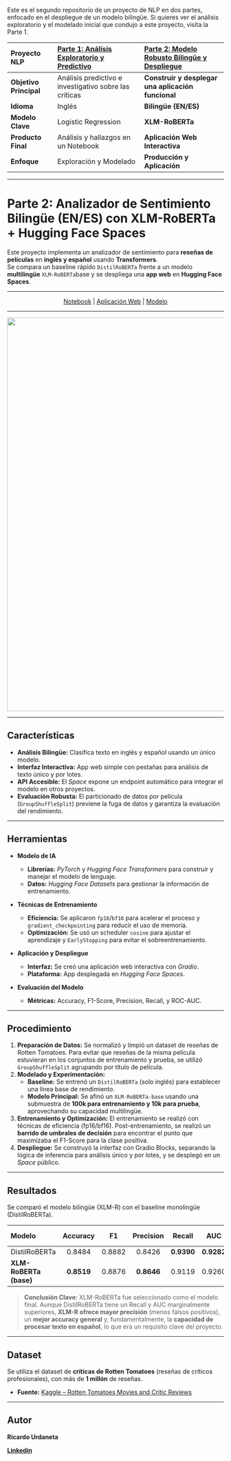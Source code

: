 Este es el segundo repositorio de un proyecto de NLP en dos partes, enfocado en el despliegue de un modelo bilingüe. Si quieres ver el análisis exploratorio y el modelado inicial que condujo a este proyecto, visita la Parte 1.

| Proyecto NLP | [Parte 1: Análisis Exploratorio y Predictivo](https://github.com/Ricardouchub/Rotten-tomatoes-critics-nlp) | [Parte 2: Modelo Robusto Bilingüe y Despliegue](https://github.com/Ricardouchub/Rotten-tomatoes-critics-nlp-2) |
| :--- | :--- | :--- |
| **Objetivo Principal** | Análisis predictivo e investigativo sobre las críticas | **Construir y desplegar una aplicación funcional** |
| **Idioma** | Inglés | **Bilingüe (EN/ES)** |
| **Modelo Clave** | Logistic Regression | **XLM-RoBERTa** |
| **Producto Final** | Análisis y hallazgos en un Notebook | **Aplicación Web Interactiva** |
| **Enfoque** | Exploración y Modelado | **Producción y Aplicación**  |

---

# Parte 2: Analizador de Sentimiento Bilingüe (EN/ES) con XLM-RoBERTa + Hugging Face Spaces

Este proyecto implementa un analizador de sentimiento para **reseñas de películas** en **inglés y español** usando **Transformers**.  
Se compara un baseline rápido `DistilRoBERTa` frente a un modelo **multilingüe** `XLM-RoBERTa`base y se despliega una **app web** en **Hugging Face Spaces**.

---

<p align="center">
  <a href="./Notebook.ipynb">Notebook</a> |
  <a href="https://huggingface.co/spaces/Ricardouchub/sentiment-es-en">Aplicación Web</a> |
  <a href="https://huggingface.co/Ricardouchub/xlmr-sentiment-es-en">Modelo</a>
</p>

---

<p align="center">
  <a href="https://huggingface.co/spaces/Ricardouchub/sentiment-es-en">
    <img
      src="https://github.com/user-attachments/assets/a7fec7f1-dd29-4ec2-bbaf-9cb9d2fb84eb"
      alt="Demo en Hugging Face Space: Sentiment EN/ES"
      width="1503"
      height="913"
    />
  </a>
</p>

---

## Características

* **Análisis Bilingüe:** Clasifica texto en inglés y español usando un único modelo.
* **Interfaz Interactiva:** App web simple con pestañas para análisis de texto único y por lotes.
* **API Accesible:** El *Space* expone un endpoint automático para integrar el modelo en otros proyectos.
* **Evaluación Robusta:** El particionado de datos por película (`GroupShuffleSplit`) previene la fuga de datos y garantiza la evaluación del rendimiento.
---

## Herramientas

* **Modelo de IA**
    * **Librerías:** *PyTorch* y *Hugging Face Transformers* para construir y manejar el modelo de lenguaje.
    * **Datos:** *Hugging Face Datasets* para gestionar la información de entrenamiento.

* **Técnicas de Entrenamiento**
    * **Eficiencia:** Se aplicaron `fp16`/`bf16` para acelerar el proceso y `gradient_checkpointing` para reducir el uso de memoria.
    * **Optimización:** Se usó un scheduler `cosine` para ajustar el aprendizaje y `EarlyStopping` para evitar el sobreentrenamiento.

* **Aplicación y Despliegue**
    * **Interfaz:** Se creó una aplicación web interactiva con *Gradio*.
    * **Plataforma:** App desplegada en *Hugging Face Spaces*.

* **Evaluación del Modelo**
    * **Métricas:** Accuracy, F1-Score, Precision, Recall, y ROC-AUC.

---

## Procedimiento

1.  **Preparación de Datos:** Se normalizó y limpió un dataset de reseñas de Rotten Tomatoes. Para evitar que reseñas de la misma película estuvieran en los conjuntos de entrenamiento y prueba, se utilizó `GroupShuffleSplit` agrupando por título de película.
2.  **Modelado y Experimentación:**
    * **Baseline:** Se entrenó un `DistilRoBERTa` (solo inglés) para establecer una línea base de rendimiento.
    * **Modelo Principal:** Se afinó un `XLM-RoBERTa-base` usando una submuestra de **100k para entrenamiento y 10k para prueba**, aprovechando su capacidad multilingüe.
3.  **Entrenamiento y Optimización:** El entrenamiento se realizó con técnicas de eficiencia (fp16/bf16). Post-entrenamiento, se realizó un **barrido de umbrales de decisión** para encontrar el punto que maximizaba el F1-Score para la clase positiva.
4.  **Despliegue:** Se construyó la interfaz con Gradio Blocks, separando la lógica de inferencia para análisis único y por lotes, y se desplegó en un *Space* público.


---

## Resultados

Se comparó el modelo bilingüe (XLM-R) con el baseline monolingüe (DistilRoBERTa).

| Modelo                 | Accuracy | F1     | Precision | Recall | AUC    | Umbral Óptimo |
| :--------------------- | :------: | :----: | :-------: | :----: | :----: | :-----------: |
| DistilRoBERTa          | 0.8484   | 0.8882 | 0.8426    | **0.9390** | **0.9282** | 0.6046        |
| **XLM-RoBERTa (base)** | **0.8519** | 0.8876 | **0.8646** | 0.9119 | 0.9260 | **0.4800** |

> **Conclusión Clave:** XLM-RoBERTa fue seleccionado como el modelo final. Aunque DistilRoBERTa tiene un Recall y AUC marginalmente superiores, **XLM-R ofrece mayor precisión** (menos falsos positivos), un **mejor accuracy general** y, fundamentalmente, la **capacidad de procesar texto en español**, lo que era un requisito clave del proyecto.

---

## Dataset

Se utiliza el dataset de **críticas de Rotten Tomatoes** (reseñas de críticos profesionales), con más de **1 millón** de reseñas.

- **Fuente:** [Kaggle – Rotten Tomatoes Movies and Critic Reviews](https://www.kaggle.com/datasets/stefanoleone992/rotten-tomatoes-movies-and-critic-reviews-dataset)


---

## Autor

**Ricardo Urdaneta** 

**[Linkedin](https://www.linkedin.com/in/ricardourdanetacastro/)**
